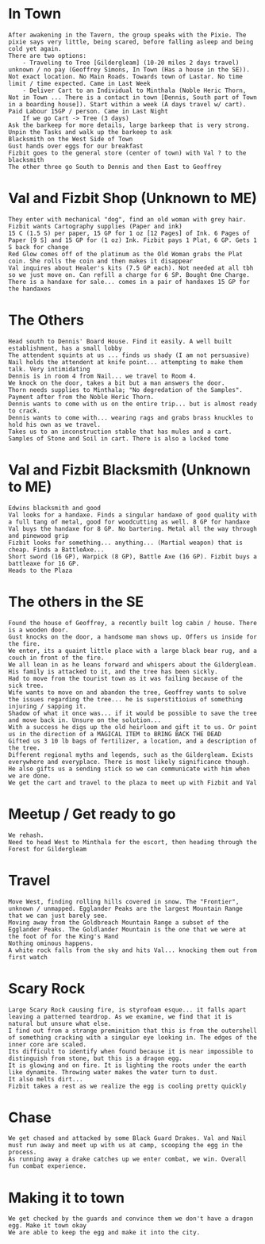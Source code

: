 # In Town
    After awakening in the Tavern, the group speaks with the Pixie. The pixie says very little, being scared, before falling asleep and being cold yet again.
    There are two options:
        - Traveling to Tree [Gildergleam] (10-20 miles 2 days travel) unknown / no pay (Geoffrey Simons, In Town (Has a house in the SE)). Not exact location. No Main Roads. Towards town of Lastar. No time limit / time expected. Came in Last Week
        - Deliver Cart to an Individual to Minthala (Noble Heric Thorn, Not in Town ... There is a contact in town [Dennis, South part of Town in a boarding house]). Start within a week (A days travel w/ cart). Paid Labour 15GP / person. Came in Last Night
        If we go Cart -> Tree (3 days)
    Ask the barkeep for more details, large barkeep that is very strong. Unpin the Tasks and walk up the barkeep to ask
    Blacksmith on the West Side of Town
    Gust hands over eggs for our breakfast
    Fizbit goes to the general store (center of town) with Val ? to the blacksmith     
    The other three go South to Dennis and then East to Geoffrey

# Val and Fizbit Shop (Unknown to ME)
    They enter with mechanical "dog", find an old woman with grey hair. Fizbit wants Cartography supplies (Paper and ink)
    15 C (1.5 S) per paper, 15 GP for 1 oz [12 Pages] of Ink. 6 Pages of Paper [9 S] and 15 GP for (1 oz) Ink. Fizbit pays 1 Plat, 6 GP. Gets 1 S back for change
    Red Glow comes off of the platinum as the Old Woman grabs the Plat coin. She rolls the coin and then makes it disappear
    Val inquires about Healer's kits (7.5 GP each). Not needed at all tbh so we just move on. Can refill a charge for 6 SP. Bought One Charge.
    There is a handaxe for sale... comes in a pair of handaxes 15 GP for the handaxes
# The Others
    Head south to Dennis' Board House. Find it easily. A well built establishment, has a small lobby
    The attendent squints at us ... finds us shady (I am not persuasive)
    Nail holds the attendent at knife point... attempting to make them talk. Very intimidating
    Dennis is in room 4 from Nail... we travel to Room 4.
    We knock on the door, takes a bit but a man answers the door.
    Thorn needs supplies to Minthala; "No degredation of the Samples". Payment after from the Noble Heric Thorn.
    Dennis wants to come with us on the entire trip... but is almost ready to crack.
    Dennis wants to come with... wearing rags and grabs brass knuckles to hold his own as we travel.
    Takes us to an inconstruction stable that has mules and a cart. Samples of Stone and Soil in cart. There is also a locked tome
# Val and Fizbit Blacksmith (Unknown to ME)
    Edwins blacksmith and good
    Val looks for a handaxe. Finds a singular handaxe of good quality with a full tang of metal, good for woodcutting as well. 8 GP for handaxe
    Val buys the handaxe for 8 GP. No bartering. Metal all the way through and pinewood grip
    Fizbit looks for something... anything... (Martial weapon) that is cheap. Finds a BattleAxe...
    Short sword (16 GP), Warpick (8 GP), Battle Axe (16 GP). Fizbit buys a battleaxe for 16 GP.
    Heads to the Plaza
# The others in the SE
    Found the house of Geoffrey, a recently built log cabin / house. There is a wooden door.
    Gust knocks on the door, a handsome man shows up. Offers us inside for the fire.
    We enter, its a quaint little place with a large black bear rug, and a couch in front of the fire.
    We all lean in as he leans forward and whispers about the Gildergleam. His family is attacked to it, and the tree has been sickly.
    Had to move from the tourist town as it was failing because of the sick tree.
    Wife wants to move on and abandon the tree, Geoffrey wants to solve the issues regarding the tree... he is superstitioius of something injuring / sapping it.
    Shadow of what it once was... if it would be possible to save the tree and move back in. Unsure on the solution...
    With a success he digs up the old heirloom and gift it to us. Or point us in the direction of a MAGICAL ITEM to BRING BACK THE DEAD
    Gifted us 3 10 lb bags of fertilizer, a location, and a description of the tree.
    Different regional myths and legends, such as the Gildergleam. Exists everywhere and everyplace. There is most likely significance though.
    He also gifts us a sending stick so we can communicate with him when we are done.
    We get the cart and travel to the plaza to meet up with Fizbit and Val
# Meetup / Get ready to go
    We rehash.
    Need to head West to Minthala for the escort, then heading through the Forest for Gildergleam
# Travel
    Move West, finding rolling hills covered in snow. The "Frontier", unknown / unmapped. Egglander Peaks are the largest Mountain Range that we can just barely see.
    Moving away from the Goldbreach Mountain Range a subset of the Egglander Peaks. The Goldlander Mountain is the one that we were at the foot of for the King's Hand
    Nothing ominous happens.
    A white rock falls from the sky and hits Val... knocking them out from first watch
# Scary Rock
    Large Scary Rock causing fire, is styrofoam esque... it falls apart leaving a patterned teardrop. As we examine, we find that it is natural but unsure what else.
    I find out from a strange preminition that this is from the outershell of something cracking with a singular eye looking in. The edges of the inner core are scaled.
    Its difficult to identify when found because it is near impossible to distinguish from stone, but this is a dragon egg.
    It is glowing and on fire. It is lighting the roots under the earth like dynamite. Throwing water makes the water turn to dust.
    It also melts dirt... 
    Fizbit takes a rest as we realize the egg is cooling pretty quickly
# Chase
    We get chased and attacked by some Black Guard Drakes. Val and Nail must run away and meet up with us at camp, scooping the egg in the process.
    As running away a drake catches up we enter combat, we win. Overall fun combat experience.
# Making it to town
    We get checked by the guards and convince them we don't have a dragon egg. Make it town okay
    We are able to keep the egg and make it into the city.

